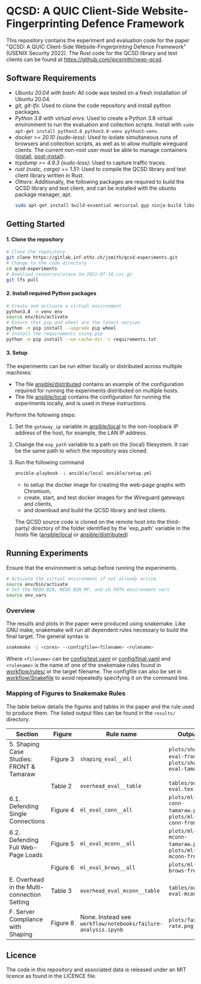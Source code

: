 # QCSD: A QUIC Client-Side Website-Fingerprinting Defence Framework

This repository contains the experiment and evaluation code for the paper "QCSD: A QUIC Client-Side Website-Fingerprinting Defence Framework" (USENIX Security 2022). The Rust code for the QCSD library and test clients can be found at https://github.com/jpcsmith/neqo-qcsd.

## Software Requirements
- *Ubuntu 20.04 with bash*: All code was tested on a fresh installation of Ubuntu 20.04.
- *git, git-lfs*: Used to clone the code repository and install python packages.
- *Python 3.8 with virtual envs*: Used to create a Python 3.8 virtual environment to run the evaluation and collection scripts. Install with `sudo apt-get install python3.8 python3.8-venv python3-venv`.
- *docker >= 20.10 (sudo-less)*: Used to isolate simultaneous runs of browsers and collection scripts, as well as to allow multiple wireguard clients. The current non-root user must be able to manage containers ([install](https://docs.docker.com/engine/install/ubuntu/), [post-install](https://docs.docker.com/engine/install/linux-postinstall/)).
- *tcpdump >= 4.9.3 (sudo-less)*: Used to capture traffic traces.
- *rust (rustc, cargo) == 1.51*: Used to compile the QCSD library and test client library written in Rust.
- *Others*: Additionally, the following packages are required to build the QCSD library and test client, and can be installed with the ubuntu package manager, apt.
  ```bash
  sudo apt-get install build-essential mercurial gyp ninja-build libz-dev clang tshark texlive-xetex
  ```


## Getting Started

#### 1. Clone the repository

```bash
# Clone the repository
git clone https://gitlab.inf.ethz.ch/jsmith/qcsd-experiments.git
# Change to the code directory
cd qcsd-experiments
# Download resources/alexa-1m-2021-07-18.csv.gz
git lfs pull
```

#### 2. Install required Python packages

```bash
# Create and activate a virtual environment
python3.8 -m venv env
source env/bin/activate
# Ensure that pip and wheel are the latest version
python -m pip install --upgrade pip wheel
# Install the requirements using pip
python -m pip install --no-cache-dir -r requirements.txt
```

#### 3. Setup

The experiments can be run either locally or distributed across multiple machines:
- The file [ansible/distributed](ansible/distributed) contains an example of the configuration required for running the experiments distributed on multiple hosts.
- The file [ansible/local](ansible/local) contains the configuration for running the experiments locally, and is used in these instructions.

Perform the following steps:
1. Set the `gateway_ip` variable in [ansible/local](ansible/local) to the non-loopback IP address of the host, for example, the LAN IP address.
2. Change the `exp_path` variable to a path on the (local) filesystem. It can be the same path to which the repository was cloned.
3. Run the following command
   ```bash
   ansible-playbook -i ansible/local ansible/setup.yml
   ```
   - to setup the docker image for creating the web-page graphs with Chromium,
   - create, start, and test docker images for the Wireguard gateways and clients,
   - and download and build the QCSD library and test clients.

   The QCSD source code is cloned on the remote host into the third-party/ directory of the folder identified by the 'exp_path' variable in the hosts file ([ansible/local](ansible/local) or [ansible/distributed](ansible/distributed))

## Running Experiments

Ensure that the environment is setup before running the experiments.
```bash
# Activate the virtual environment if not already active
source env/bin/activate
# Set the NEQO_BIN, NEQO_BIN_MP, and LD_PATH environment vars
source env_vars
```

### Overview

The results and plots in the paper were produced using snakemake. Like GNU make, snakemake will run all dependent rules necessary to build the final target. The general syntax is

```bash
snakemake -j <cores> --configfile=<filename> <rulename>
```

Where `<filename>` can be [config/test.yaml](config/test.yaml) or [config/final.yaml](config/final.yaml) and `<rulename>` is the name of one of the snakemake rules found in [workflow/rules/](workflow/rules/) or the target filename. The configfile can also be set in [workflow/Snakefile](workflow/Snakefile) to avoid repeatedly specifying it on the command line.

### Mapping of Figures to Snakemake Rules

The table below details the figures and tables in the paper and the rule used to produce them. The listed output files can be found in the `results/` directory.

| Section | Figure | Rule name | Output file |
|--- |--- |--- |---
| 5. Shaping Case Studies: FRONT & Tamaraw | Figure 3 | `shaping_eval__all` |  `plots/shaping-eval-front.png`, `plots/shaping-eval-tamaraw.png`
|  | Table 2 | `overhead_eval__table` | `tables/overhead-eval.tex`
| 6.1. Defending Single Connections | Figure 4 | `ml_eval_conn__all` | `plots/ml-eval-conn-tamaraw.png`, `plots/ml-eval-conn-front.png`
| 6.2. Defending Full Web-Page Loads | Figure 5 | `ml_eval_mconn__all` | `plots/ml-eval-mconn-tamaraw.png`, `plots/ml-eval-mconn-front.png`
| | Figure 6 | `ml_eval_brows__all`| `plots/ml-eval-brows-front.png`
| E. Overhead in the Multi-connection Setting | Table 3 |  `overhead_eval_mconn__table` | `tables/overhead-eval-mconn.tex`
| F. Server Compliance with Shaping | Figure 8 | None. Instead see `workflow/notebooks/failure-analysis.ipynb` | `plots/failure-rate.png`|

## Licence

The code in this repository and associated data is released under an MIT licence as found in the LICENCE file.
